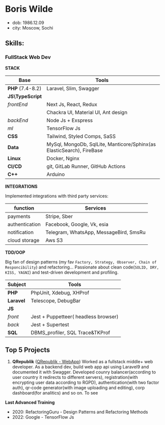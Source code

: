 # Boris Wilde
- dob: 1986.12.09
- city: Moscow, Sochi

## Skills:

### FullStack Web Dev

**STACK**

| Base      | Tools |
| ----------- | ----------- |
| **PHP** (7.4-8.2)| Laravel, Slim, Swagger       |
| **JS\TypeScript**                  |          |
|  *frontEnd*     | Next Js, React, Redux         |
|                     | Chackra UI, Material UI, Ant design         |
|  *backEnd*      | Node Js + Exspress                 |
|  *ml*           | TensorFlow Js
|  **CSS**        | Tailwind, Styled Comps, SaSS                 |
|  **Data**       | MySql, MongoDb, SqlLite, Manticore/Sphinx(as ElasticSearch), FireBase                 |
|  **Linux**      | Docker, Nginx                 |
| **CI/CD**| git, GitLab Runner, GitHub Actions |
| **C++**| Arduino|



**INTEGRATIONS**

Implemented integrations with third party services:

| function | Services|
|-----|-----|
| payments | Stripe, Sber |
| authentication   | Facebook, Google, Vk, esia
| notification | Telegram, WhatsApp, MessageBird, SmsRu
| cloud storage| Aws S3


**TDD/OOP**

 Big fan of design patterns (my fav `Factory, Strategy, Observer, Chain of Responcibility`) and refactoring...
 Passionate about clean code(`SOLID, DRY, KISS, YAGNI`) and test-driven development and profiling.
 
 | Subject | Tools |
 |-----|-----|
 | **PHP** | PhpUnit, Xdebug, XHProf |
 | **Laravel**| Telescope, DebugBar |
 | **JS**  | |
 | *front* | Jest + Puppetteer( headless browser) |
 | *back* | Jest + Supertest |
 | **SQL** | DBMS_profiler, SQL Trace&TKProf|
 
 ## Top 5 Projects
 1. **QRepublik**
 ([QRepublik - WebApp](https://my.qrepublik.id/auth))
   Worked as a fullstack middle+ web developer. As a backend dev, build web app api using Laravel9 and documented it with Swagger. Developed counry balancer(according to user country it redirects to different servers), registration(with encrypting user data according to RGPD), authentication(with two factor auth), qr-code generator(with image uploading and editing), corp dashboard(for analitics) and so on. To see
 
 **Last Advanced Training**
 - 2020: RefactoringGuru - Design Patterns and Refactoring Methods
 - 2022: Google - TensorFlow Js
 
 
 
 
 
 
 
 
 
